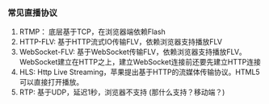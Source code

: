 ### 常见直播协议
1. RTMP： 底层基于TCP，在浏览器端依赖Flash
2. HTTP-FLV: 基于HTTP流式IO传输FLV，依赖浏览器支持播放FLV
3. WebSocket-FLV: 基于WebSocket传输FLV，依赖浏览器支持播放FLV。WebSocket建立在HTTP之上，建立WebSocket连接前还要先建立HTTP连接
4. HLS: Http Live Streaming，苹果提出基于HTTP的流媒体传输协议。HTML5可以直接打开播放。
5. RTP: 基于UDP，延迟1秒，浏览器不支持  (那什么支持？移动端？)
